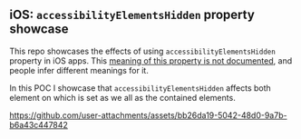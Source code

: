 ## iOS: `accessibilityElementsHidden` property showcase

This repo showcases the effects of using `accessibilityElementsHidden` property in iOS apps. This [meaning of this property is not documented](https://developer.apple.com/documentation/objectivec/nsobject-swift.class/accessibilityelementshidden), and people infer different meanings for it.

In this POC I showcase that `accessibilityElementsHidden` affects both element on which is set as we all as the contained elements.

https://github.com/user-attachments/assets/bb26da19-5042-48d0-9a7b-b6a43c447842
